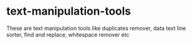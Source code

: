 # text-manipulation-tools
These are text manipulation tools like duplicates remover, data text line sorter, find and replace, whitespace remover etc

